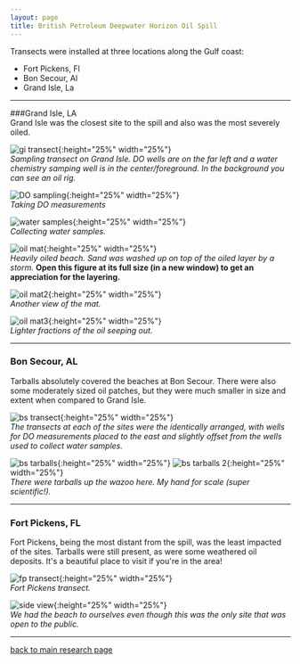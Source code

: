 ```yaml
---
layout: page
title: British Petroleum Deepwater Horizon Oil Spill
---
```

Transects were installed at three locations along the Gulf coast:  
* Fort Pickens, Fl  
* Bon Secour, Al  
* Grand Isle, La  

___  

###Grand Isle, LA  
Grand Isle was the closest site to the spill and also was the most severely oiled. 

![gi transect](/assets/BPDHOS/576.JPG){:height="25%" width="25%"}  
*Sampling transect on Grand Isle. DO wells are on the far left and a water chemistry samping well is in the center/foreground. In the background you can see an oil rig.*

![DO sampling](/assets/BPDHOS/602.JPG){:height="25%" width="25%"}  
*Taking DO measurements*

![water samples](/assets/BPDHOS/606.JPG){:height="25%" width="25%"}  
*Collecting water samples.*

![oil mat](/assets/BPDHOS/661.JPG){:height="25%" width="25%"}  
*Heavily oiled beach. Sand was washed up on top of the oiled layer by a storm.* **Open this figure at its full size (in a new window) to get an appreciation for the layering.**  

![oil mat2](/assets/BPDHOS/664.JPG){:height="25%" width="25%"}  
*Another view of the mat.*  

![oil mat3](/assets/BPDHOS/664.JPG){:height="25%" width="25%"}  
*Lighter fractions of the oil seeping out.*  

___  

### Bon Secour, AL  
Tarballs absolutely covered the beaches at Bon Secour. There were also some moderately sized oil patches, but they were much smaller in size and extent when compared to Grand Isle. 

![bs transect](/assets/BPDHOS/692.JPG){:height="25%" width="25%"}  
*The transects at each of the sites were the identically arranged, with wells for DO measurements placed to the east and slightly offset from the wells used to collect water samples.*

![bs tarballs](/assets/BPDHOS/694.JPG){:height="25%" width="25%"} ![bs tarballs 2](/assets/BPDHOS/694.JPG){:height="25%" width="25%"}  
*There were tarballs up the wazoo here. My hand for scale (super scientific!).*

___  

### Fort Pickens, FL  
Fort Pickens, being the most distant from the spill, was the least impacted of the sites. Tarballs were still present, as were some weathered oil deposits. It's a beautiful place to visit if you're in the area!  

![fp transect](/assets/BPDHOS/726.JPG){:height="25%" width="25%"}  
*Fort Pickens transect.*

![side view](/assets/BPDHOS/732.JPG){:height="25%" width="25%"}  
*We had the beach to ourselves even though this was the only site that was open to the public.*   


___  
[back to main research page](../1-research.md)  